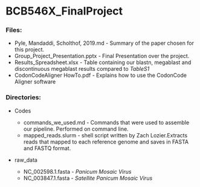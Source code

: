 # BCB546X_FinalProject


### Files:

* Pyle, Mandaddi, Scholthof, 2019.md - Summary of the paper chosen for this project.
* Group_Project_Presentation.pptx - Final Presentation over the project.
* Results_Spreadsheet.xlsx - Table containing our blastn, megablast and discontinuous megablast results compared to *TableS1*
* CodonCodeAligner HowTo.pdf - Explains how to use the CodonCode Aligner software

### Directories:

* Codes
  * commands_we_used.md - Commands that were used to assemble our pipeline. Performed on command line.
  * mapped_reads.slurm - shell script written by Zach Lozier.Extracts reads that mapped to each reference genome and saves in 
  FASTA and FASTQ format.
  
* raw_data
  * NC_002598.1.fasta - *Panicum Mosaic Virus*
  * NC_003847.1.fasta - *Satellite Panicum Mosaic Virus*
